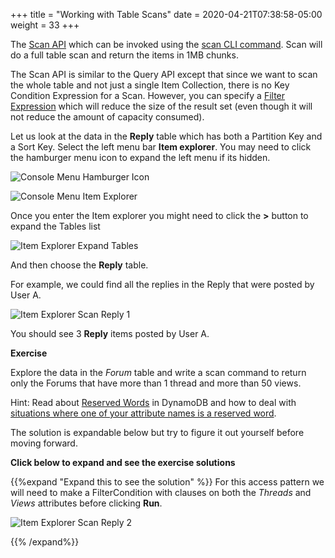 +++
title = "Working with Table Scans"
date = 2020-04-21T07:38:58-05:00
weight = 33
+++

The [Scan API](https://docs.aws.amazon.com/amazondynamodb/latest/APIReference/API_Scan.html) which can be invoked using the [scan CLI command](https://docs.aws.amazon.com/cli/latest/reference/dynamodb/scan.html). Scan will do a full table scan and return the items in 1MB chunks.

The Scan API is similar to the Query API except that since we want to scan the whole table and not just a single Item Collection, there is no Key Condition Expression for a Scan.  However, you can specify a [Filter Expression](https://docs.aws.amazon.com/amazondynamodb/latest/developerguide/Scan.html#Scan.FilterExpression) which will reduce the size of the result set (even though it will not reduce the amount of capacity consumed).

Let us look at the data in the **Reply** table which has both a Partition Key and a Sort Key. Select the left menu bar **Item explorer**. You may need to click the hamburger menu icon to expand the left menu if its hidden.

![Console Menu Hamburger Icon](/images/hands-on-labs/explore-console/console_menu_hamburger_icon.png)

![Console Menu Item Explorer](/images/hands-on-labs/explore-console/console_menu_item_explorer.png)

Once you enter the Item explorer you might need to click the **>** button to expand the Tables list

![Item Explorer Expand Tables](/images/hands-on-labs/explore-console/console_item_explorer_expand_tables.png)

And then choose the **Reply** table.

For example, we could find all the replies in the Reply that were posted by User A.   

![Item Explorer Scan Reply 1](/images/hands-on-labs/explore-console/console_item_explorer_scan_reply_1.png)

You should see 3 **Reply** items posted by User A.

**Exercise**

Explore the data in the *Forum* table and write a scan command to return only the Forums that have more than 1 thread and more than 50 views.

Hint: Read about [Reserved Words](https://docs.aws.amazon.com/amazondynamodb/latest/developerguide/ReservedWords.html) in DynamoDB and how to deal with [situations where one of your attribute names is a reserved word](https://docs.aws.amazon.com/amazondynamodb/latest/developerguide/Expressions.ExpressionAttributeNames.html).

The solution is expandable below but try to figure it out yourself before moving forward.

**Click below to expand and see the exercise solutions**

{{%expand "Expand this to see the solution" %}}
For this access pattern we will need to make a FilterCondition with clauses on both the *Threads* and *Views* attributes before clicking **Run**.

![Item Explorer Scan Reply 2](/images/hands-on-labs/explore-console/console_item_explorer_scan_reply_2.png)

{{% /expand%}}
